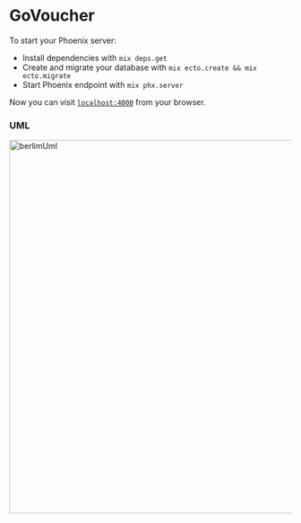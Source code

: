 # GoVoucher

To start your Phoenix server:

  * Install dependencies with `mix deps.get`
  * Create and migrate your database with `mix ecto.create && mix ecto.migrate`
  * Start Phoenix endpoint with `mix phx.server`

Now you can visit [`localhost:4000`](http://localhost:4000) from your browser.

### UML
<img width="666" alt="berlimUml" src="https://user-images.githubusercontent.com/2476248/52915301-f5bdcb80-32b0-11e9-991a-2167ebda4762.png">
